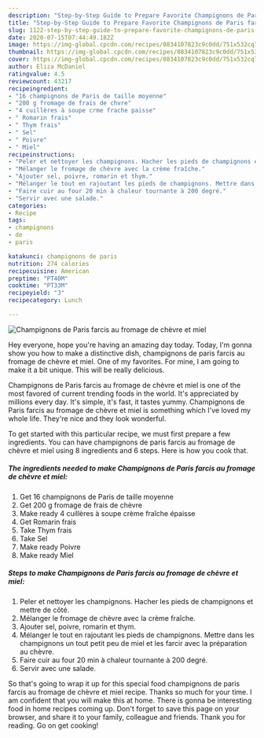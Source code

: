 ```yaml
---
description: "Step-by-Step Guide to Prepare Favorite Champignons de Paris farcis au fromage de chèvre et miel"
title: "Step-by-Step Guide to Prepare Favorite Champignons de Paris farcis au fromage de chèvre et miel"
slug: 1122-step-by-step-guide-to-prepare-favorite-champignons-de-paris-farcis-au-fromage-de-chevre-et-miel
date: 2020-07-15T07:44:49.182Z
image: https://img-global.cpcdn.com/recipes/0834107823c9c0dd/751x532cq70/champignons-de-paris-farcis-au-fromage-de-chevre-et-miel-photo-principale-de-la-recette.jpg
thumbnail: https://img-global.cpcdn.com/recipes/0834107823c9c0dd/751x532cq70/champignons-de-paris-farcis-au-fromage-de-chevre-et-miel-photo-principale-de-la-recette.jpg
cover: https://img-global.cpcdn.com/recipes/0834107823c9c0dd/751x532cq70/champignons-de-paris-farcis-au-fromage-de-chevre-et-miel-photo-principale-de-la-recette.jpg
author: Eliza McDaniel
ratingvalue: 4.5
reviewcount: 43217
recipeingredient:
- "16 champignons de Paris de taille moyenne"
- "200 g fromage de frais de chvre"
- "4 cuillères à soupe crme frache paisse"
- " Romarin frais"
- " Thym frais"
- " Sel"
- " Poivre"
- " Miel"
recipeinstructions:
- "Peler et nettoyer les champignons. Hacher les pieds de champignons et mettre de côté."
- "Mélanger le fromage de chèvre avec la crème fraîche."
- "Ajouter sel, poivre, romarin et thym."
- "Mélanger le tout en rajoutant les pieds de champignons. Mettre dans les champignons un tout petit peu de miel et les farcir avec la préparation au chèvre."
- "Faire cuir au four 20 min à chaleur tournante à 200 degré."
- "Servir avec une salade."
categories:
- Recipe
tags:
- champignons
- de
- paris

katakunci: champignons de paris 
nutrition: 274 calories
recipecuisine: American
preptime: "PT40M"
cooktime: "PT33M"
recipeyield: "3"
recipecategory: Lunch

---
```



![Champignons de Paris farcis au fromage de chèvre et miel](https://img-global.cpcdn.com/recipes/0834107823c9c0dd/751x532cq70/champignons-de-paris-farcis-au-fromage-de-chevre-et-miel-photo-principale-de-la-recette.jpg)

Hey everyone, hope you're having an amazing day today. Today, I'm gonna show you how to make a distinctive dish, champignons de paris farcis au fromage de chèvre et miel. One of my favorites. For mine, I am going to make it a bit unique. This will be really delicious.

Champignons de Paris farcis au fromage de chèvre et miel is one of the most favored of current trending foods in the world. It's appreciated by millions every day. It's simple, it's fast, it tastes yummy. Champignons de Paris farcis au fromage de chèvre et miel is something which I've loved my whole life. They're nice and they look wonderful.




To get started with this particular recipe, we must first prepare a few ingredients. You can have champignons de paris farcis au fromage de chèvre et miel using 8 ingredients and 6 steps. Here is how you cook that.

<!--inarticleads1-->

##### The ingredients needed to make Champignons de Paris farcis au fromage de chèvre et miel:

1. Get 16 champignons de Paris de taille moyenne
1. Get 200 g fromage de frais de chèvre
1. Make ready 4 cuillères à soupe crème fraîche épaisse
1. Get  Romarin frais
1. Take  Thym frais
1. Take  Sel
1. Make ready  Poivre
1. Make ready  Miel




<!--inarticleads2-->

##### Steps to make Champignons de Paris farcis au fromage de chèvre et miel:

1. Peler et nettoyer les champignons. Hacher les pieds de champignons et mettre de côté.
1. Mélanger le fromage de chèvre avec la crème fraîche.
1. Ajouter sel, poivre, romarin et thym.
1. Mélanger le tout en rajoutant les pieds de champignons. Mettre dans les champignons un tout petit peu de miel et les farcir avec la préparation au chèvre.
1. Faire cuir au four 20 min à chaleur tournante à 200 degré.
1. Servir avec une salade.




So that's going to wrap it up for this special food champignons de paris farcis au fromage de chèvre et miel recipe. Thanks so much for your time. I am confident that you will make this at home. There is gonna be interesting food in home recipes coming up. Don't forget to save this page on your browser, and share it to your family, colleague and friends. Thank you for reading. Go on get cooking!
